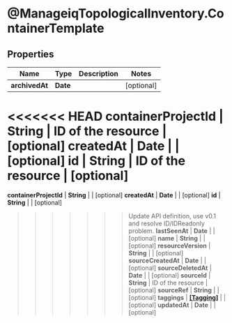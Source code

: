 # @ManageiqTopologicalInventory.ContainerTemplate

## Properties
Name | Type | Description | Notes
------------ | ------------- | ------------- | -------------
**archivedAt** | **Date** |  | [optional] 
<<<<<<< HEAD
**containerProjectId** | **String** | ID of the resource | [optional] 
**createdAt** | **Date** |  | [optional] 
**id** | **String** | ID of the resource | [optional] 
=======
**containerProjectId** | **String** |  | [optional] 
**createdAt** | **Date** |  | [optional] 
**id** | **String** |  | [optional] 
>>>>>>> Update API definition, use v0.1 and resolve ID/IDReadonly problem.
**lastSeenAt** | **Date** |  | [optional] 
**name** | **String** |  | [optional] 
**resourceVersion** | **String** |  | [optional] 
**sourceCreatedAt** | **Date** |  | [optional] 
**sourceDeletedAt** | **Date** |  | [optional] 
**sourceId** | **String** | ID of the resource | [optional] 
**sourceRef** | **String** |  | [optional] 
**taggings** | [**[Tagging]**](Tagging.md) |  | [optional] 
**updatedAt** | **Date** |  | [optional] 


